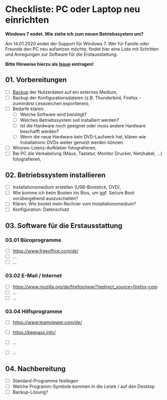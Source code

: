# Checkliste: PC oder Laptop neu einrichten
**Windows 7 endet. Wie ziehe ich zum neuen Betriebssystem um?**

Am 14.01.2020 endet der Support für Windows 7. Wer für Famile oder Freunde den PC neu aufsetzen möchte, findet hier eine Liste mit Schritten und Anregungen zur Software für die Erstausstattung.

**Bitte Hinweise hierzu als [Issue](https://github.com/fulgor/pc-laptop-neu-einrichten-checkliste/issues) eintragen!**

## 01. Vorbereitungen
- [ ] [Backup](/wiki/Backup) der Nutzerdaten auf ein externes Medium,
- [ ] Backup der Konfigurationsdateien (z.B. Thunderbird, Firefox - zumindest Lesezeichen exportieren),
- [ ] Bedarfe klären: 
  - [ ] Welche Software wird benötigt? 
  - [ ] Welches Betriebssystem soll installiert werden?
  - [ ] Ist die Hardware noch geeignet oder muss andere Hardware beschafft werden?
   - [ ] Wenn die neue Hardware kein DVD-Laufwerk hat, klären wie Installations-DVDs weiter genutzt werden können.
- [ ] Winows-Lizenz-Aufkleber fotografieren,
- [ ] Bei PC die Verkabelung (Maus, Tastatur, Monitor Drucker, Netzkabel, ...) fotografieren,

## 02. Betriebssystem installieren
- [ ] Installationsmedium erstellen (USB-Bootstick, DVD),
- [ ] Wie komme ich beim Booten ins Bios, um ggf. Secure Boot vorübergehend auszuschalten?
- [ ] Klären: Wie bootet mein Rechner vom Installationsmedium?
- [ ] Konfiguration: Datenschutz

## 03. Software für die Erstausstattung

### 03.01 Büroprogramme
- [ ] https://www.freeoffice.com/de/
- [ ] ...
- [ ] ...

### 03.02 E-Mail / Internet
- [ ] https://www.mozilla.org/de/firefox/new/?redirect_source=firefox-com
- [ ] ...
- [ ] ...

### 03.04 Hilfsprogramme
- [ ] https://www.teamviewer.com/de/
- [ ] https://keepass.info/
- [ ] ...
- [ ] ...


## 04. Nachbereitung
- [ ] Standard-Programme festlegen
- [ ] Welche Programm-Symbole kommen in die Leiste / auf den Desktop
- [ ] Backup-Lösung?
